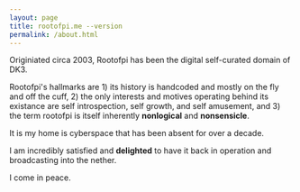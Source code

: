 ```yaml
---
layout: page
title: rootofpi.me --version
permalink: /about.html
---
```


Originiated circa 2003, Rootofpi has been the digital self-curated domain of DK3. 
  
Rootofpi's  hallmarks are 1) its history is handcoded and mostly on the fly and off the cuff, 2) the only interests and motives operating behind its existance are self introspection, self growth, and self amusement, and 3) the term rootofpi is itself inherently __nonlogical__ and __nonsensicle__. 
  
It is my home is cyberspace that has been absent for over a decade.  
  
I am incredibly satisfied and **delighted** to have it back in operation and broadcasting into the nether. 
 
I come in peace.
